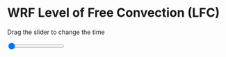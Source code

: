 <h1>WRF Level of Free Convection (LFC)</h1>
<p>Drag the slider to change the time</p>

<div class="slidecontainer">
<input oninput='setImage(this)' class="slider" type="range" min="0" max="15" value="0" step="1" />
<img id='img'/>
</div>

<script>
var img = document.getElementById('img');
var img_array = ['/assets/images/wrf/lc_wrfout_d01_2020-04-18_12:00:00.png',
'/assets/images/wrf/lc_wrfout_d01_2020-04-18_13:00:00.png',
'/assets/images/wrf/lc_wrfout_d01_2020-04-18_14:00:00.png',
'/assets/images/wrf/lc_wrfout_d01_2020-04-18_15:00:00.png',
'/assets/images/wrf/lc_wrfout_d01_2020-04-18_16:00:00.png',
'/assets/images/wrf/lc_wrfout_d01_2020-04-18_17:00:00.png',
'/assets/images/wrf/lc_wrfout_d01_2020-04-18_18:00:00.png',
'/assets/images/wrf/lc_wrfout_d01_2020-04-18_19:00:00.png',
'/assets/images/wrf/lc_wrfout_d01_2020-04-18_20:00:00.png',
'/assets/images/wrf/lc_wrfout_d01_2020-04-18_21:00:00.png',
'/assets/images/wrf/lc_wrfout_d01_2020-04-18_22:00:00.png',
'/assets/images/wrf/lc_wrfout_d01_2020-04-18_23:00:00.png',
'/assets/images/wrf/lc_wrfout_d01_2020-04-19_00:00:00.png',
'/assets/images/wrf/lc_wrfout_d01_2020-04-19_01:00:00.png',
'/assets/images/wrf/lc_wrfout_d01_2020-04-19_02:00:00.png',];
function setImage(obj)
{
        var value = obj.value;
        img.src = img_array[value];

}
</script>
